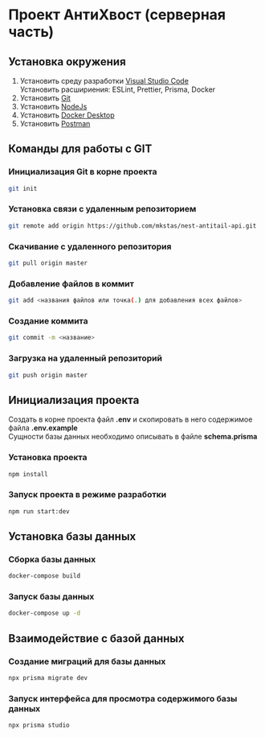 # Проект АнтиХвост (серверная часть)

## Установка окружения

1. Установить среду разработки [Visual Studio Code](https://code.visualstudio.com/download)\
   Установить расшириения: ESLint, Prettier, Prisma, Docker
2. Установить [Git](https://git-scm.com/downloads)
3. Установить [NodeJs](https://nodejs.org/en/download)
4. Установить [Docker Desktop](https://www.docker.com/products/docker-desktop/)
5. Установить [Postman](https://www.postman.com/downloads/)

## Команды для работы с GIT

### Инициализация Git в корне проекта

```sh
git init
```

### Установка связи с удаленным репозиторием

```sh
git remote add origin https://github.com/mkstas/nest-antitail-api.git
```

### Скачивание с удаленного репозитория

```sh
git pull origin master
```

### Добавление файлов в коммит

```sh
git add <названия файлов или точка(.) для добавления всех файлов>
```

### Создание коммита

```sh
git commit -m <название>
```

### Загрузка на удаленный репозиторий

```sh
git push origin master
```

## Инициализация проекта

Создать в корне проекта файл **.env** и скопировать в него содержимое файла **.env.example**\
Сущности базы данных необходимо описывать в файле **schema.prisma**

### Установка проекта

```sh
npm install
```

### Запуск проекта в режиме разработки

```sh
npm run start:dev
```

## Установка базы данных

### Сборка базы данных

```sh
docker-compose build
```

### Запуск базы данных

```sh
docker-compose up -d
```

## Взаимодействие с базой данных

### Создание миграций для базы данных

```sh
npx prisma migrate dev
```

### Запуск интерфейса для просмотра содержимого базы данных

```sh
npx prisma studio
```
